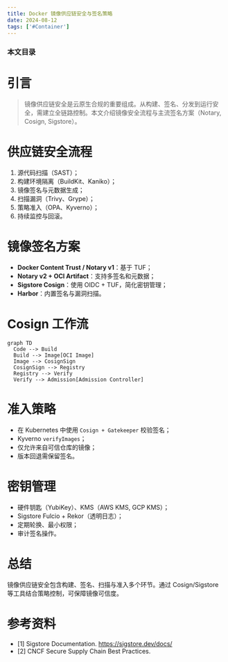 ```yaml
---
title: Docker 镜像供应链安全与签名策略
date: 2024-08-12
tags: ['#Container']
---
```


### 本文目录
<!-- toc -->

# 引言
> 镜像供应链安全是云原生合规的重要组成。从构建、签名、分发到运行安全，需建立全链路控制。本文介绍镜像安全流程与主流签名方案（Notary, Cosign, Sigstore）。

# 供应链安全流程
1. 源代码扫描（SAST）；
2. 构建环境隔离（BuildKit、Kaniko）；
3. 镜像签名与元数据生成；
4. 扫描漏洞（Trivy、Grype）；
5. 策略准入（OPA、Kyverno）；
6. 持续监控与回滚。

# 镜像签名方案
- **Docker Content Trust / Notary v1**：基于 TUF；
- **Notary v2 + OCI Artifact**：支持多签名和元数据；
- **Sigstore Cosign**：使用 OIDC + TUF，简化密钥管理；
- **Harbor**：内置签名与漏洞扫描。

# Cosign 工作流
```mermaid
graph TD
  Code --> Build
  Build --> Image[OCI Image]
  Image --> CosignSign
  CosignSign --> Registry
  Registry --> Verify
  Verify --> Admission[Admission Controller]
```

# 准入策略
- 在 Kubernetes 中使用 `Cosign + Gatekeeper` 校验签名；
- Kyverno `verifyImages`；
- 仅允许来自可信仓库的镜像；
- 版本回退需保留签名。

# 密钥管理
- 硬件钥匙（YubiKey）、KMS（AWS KMS, GCP KMS）；
- Sigstore Fulcio + Rekor（透明日志）；
- 定期轮换、最小权限；
- 审计签名操作。

# 总结
镜像供应链安全包含构建、签名、扫描与准入多个环节。通过 Cosign/Sigstore 等工具结合策略控制，可保障镜像可信度。

# 参考资料
- [1] Sigstore Documentation. https://sigstore.dev/docs/
- [2] CNCF Secure Supply Chain Best Practices.
